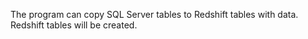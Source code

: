 The program can copy SQL Server tables to Redshift tables with data.
Redshift tables will be created.
